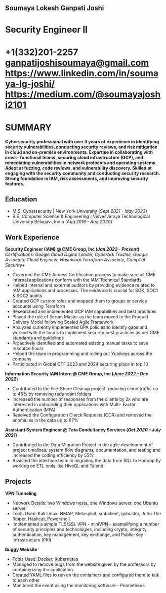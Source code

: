 ## Soumaya Lokesh Ganpati Joshi
# Security Engineer II
# +1(332)201-2257 ganpatijoshisoumaya@gmail.com https://www.linkedin.com/in/soumaya-lg-joshi/ https://medium.com/@soumayajoshi2101

# SUMMARY

#### Cybersecurity professional with over 3 years of experience in identifying security vulnerabilities, conducting security reviews, and risk mitigation in cloud and on-premise environments. Expertise in collaborating with cross- functional teams, securing cloud infrastructure (GCP), and remediating vulnerabilities in network protocols and operating systems. Adept at fuzzing, code reviews, and vulnerability discovery. Skilled at engaging with the security community and conducting security research. Strong foundation in IAM, risk assessments, and improving security features.

## Education						       		
- M.S, Cybersecurity | New York University (_Sept 2021 - May 2023_)	 			        		
- B.E, Computer Science & Engineering | Visvesvaraya Technological University Belagavi, India (_Aug 2016 - Aug 2020_)

## Work Experience
**Security Engineer (IAM) @ CME Group, Inc (_Jan 2023 - Present_)**
*Certifications: Google Cloud Digital Leader, CyberArk Trustee, Google Associate Cloud Engineer, Hashicorp Terraform Associate, CompTIA Security+*
- Governed the CME Access Certification process to make sure all CME internal applications conform with the
IAM Technical Standards
- Helped internal and external auditors by providing evidence related to IAM applications and processes. The
evidence is crucial for SOX, SOC1 & SOC2 audits
- Created GCP custom roles and mapped them to groups or service accounts using Terraform
- Researched and implemented GCP IAM capabilities and best practices
- Played the role of Scrum Master as the team moved to the Product Delivery Model following Scaled Agile
Framework
- Analyzed currently implemented OPA policies to identify gaps and worked with the teams to implement security
best practices as per CME standards and guidelines
- Proactively identified and automated existing manual tasks to save resource hours
- Helped the team in programming and rolling out Yubikeys across the company
- Participated in Global CTF 2023 and 2024 securing place in top 10


**Information Security IAM Intern @ CME Group, Inc (_June 2022 - Dec 2022_)**
- Contributed to the File-Share Cleanup project, reducing cloud traffic up to 45% by removing redundant folders
- Increased the number of responses from the clients by 2x who are interested in onboarding their applications with
Multi- Factor Authentication (MFA)
- Resolved the Configuration Check Requests (CCR) and removed the anomalies in the data up to 67%

**Assistant System Engineer @ Tata Condultancy Services (_Oct 2020 - July 2021_)**
- Contributed to the Data Migration Project in the agile development of project timelines, system flow diagrams,
documentation, and testing and increased the coding efficiency by 55%
- Assisted the interface team in migrating the data from SQL to Hadoop by working on ETL tools like HiveQL and
Talend

## Projects
**VPN Tunneling**
- Network Details: two Windows hosts, one Windows server, one Ubuntu server.
- Tools Used: Kali Linux, NMAP, Metasploit, smbclient, gobuster, John The Ripper, Hashcat, Powershell.
- Implemented a simple TLS/SSL VPN - miniVPN - exemplifying a number of security principles and technologies, including crypto, integrity, authentication, key management, key exchange, and Public-Key Infrastructure (PKI)

**Buggy Website**
- Tools Used: Docker, Kubernetes
- Managed to remove bugs from the website given by the professors by containerizing the application
- Created YAML files to run on the containers and configured them to talk to each other
- Monitored the event using the monitoring software - Prometheus